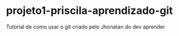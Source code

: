 # projeto1-priscila-aprendizado-git
Tutorial de como usar o git criado pelo Jhonatan do dev aprender
